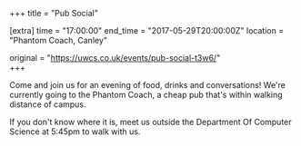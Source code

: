 +++
title = "Pub Social"

[extra]
time = "17:00:00"
end_time = "2017-05-29T20:00:00Z"
location = "Phantom Coach, Canley"

original = "https://uwcs.co.uk/events/pub-social-t3w6/"    
+++

Come and join us for an evening of food, drinks and conversations\! We're currently going to the Phantom Coach, a cheap pub that's within walking distance of campus.

If you don't know where it is, meet us outside the Department Of Computer Science at 5:45pm to walk with us.

